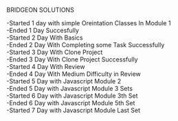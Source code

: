BRIDGEON SOLUTIONS

-Started 1 day with simple Oreintation Classes In Module 1 <br/>
-Ended 1 Day Succesfully <br/>
-Started 2 Day With Basics <br/>
-Ended 2 Day With Completing some Task Successfully <br/>
-Started 3 Day With Clone Project <br/>
-Ended 3 Day With Clone Project Successfully <br/>
-Started 4 Day With Review <br/>
-Ended 4 Day With Medium Difficulty in Review<br/>
-Started 5 Day with Javascript Module 2 <br/>
-Ended 5 Day with Javascript Module 3 Sets <br/>
-Started 6 Day with Javascript Module 3th Set <br/>
-Ended 6 Day with Javascript Module 5th Set <br/>
-Started 7 Day with Javascript Module Last Set <br/>

